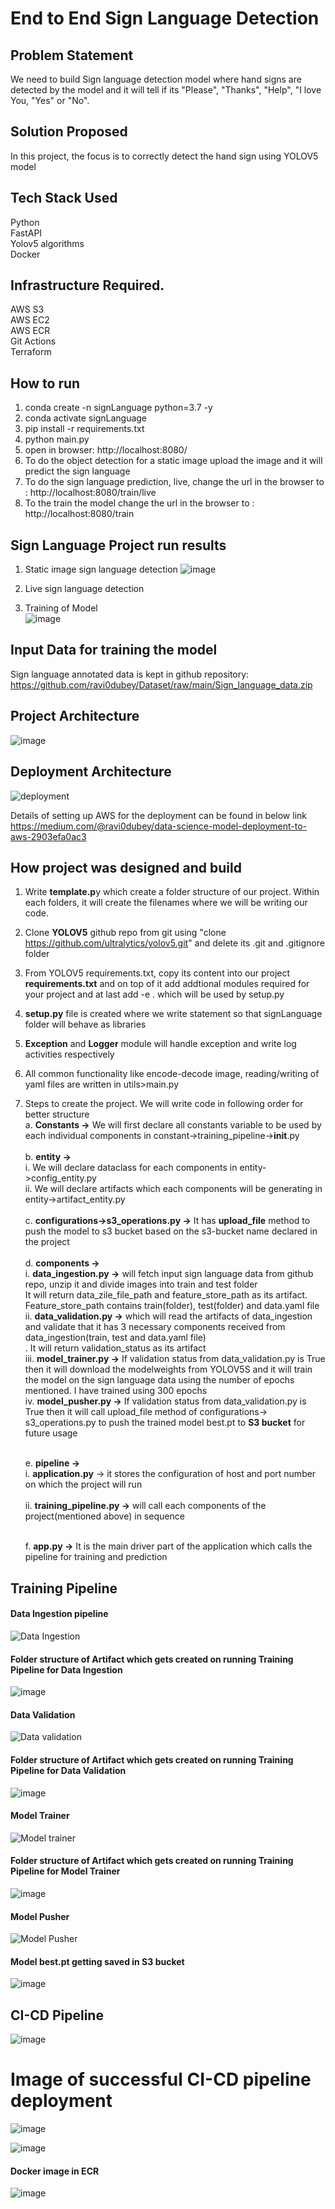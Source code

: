 # End to End Sign Language Detection

## Problem Statement

We need to build Sign language detection model where hand signs are detected by the model and it will tell if its "Please", "Thanks", "Help", "I love You, "Yes" or "No".


## Solution Proposed

In this project, the focus is to correctly detect the hand sign using YOLOV5 model


## Tech Stack Used
Python </br>
FastAPI </br>
Yolov5 algorithms </br>
Docker </br>


## Infrastructure Required.
AWS S3 </br>
AWS EC2 </br>
AWS ECR </br>
Git Actions </br>
Terraform </br>


## How to run  
1. conda create -n signLanguage python=3.7 -y  </br>
2. conda activate signLanguage </br>
3. pip install -r requirements.txt </br>
4. python main.py </br>
5. open in browser: http://localhost:8080/ </br>
6. To do the object detection for a static image upload the image and it will predict the sign language </br>
7. To do the sign language prediction, live, change the url in the browser to : http://localhost:8080/train/live </br>
6. To the train the model change the url in the browser to : http://localhost:8080/train </br>

## Sign Language Project run results
1. Static image sign language detection
   ![image](https://github.com/ravi0dubey/Sign-Language-Detection/assets/38419795/bde44573-f1ba-4f29-81f7-fc4b93b0998e)

2. Live sign language detection</br>
  
3. Training of Model </br>
![image](https://github.com/ravi0dubey/Sign-Language-Detection/assets/38419795/4d05d736-e09e-46c7-a085-e084ba452cdc)





   

## Input Data for training the model

Sign language annotated data is kept in github repository: https://github.com/ravi0dubey/Dataset/raw/main/Sign_language_data.zip

## Project Architecture
![image](https://github.com/ravi0dubey/Sensor-Fault-Detection/assets/38419795/e6776a8e-27b9-419e-ab7a-f435beee4e01)

## Deployment Architecture
![deployment](https://github.com/ravi0dubey/Sign-Language-Detection/assets/38419795/19351f34-e3d7-4e98-967c-656075a9a87a)
 
 Details of setting up AWS for the deployment can be found in below link </br>
 https://medium.com/@ravi0dubey/data-science-model-deployment-to-aws-2903efa0ac3

## How project was designed and build
1. Write **template.p**y which create a folder structure of our project. Within each folders, it will create the filenames where we will be writing our code. </br>
2. Clone **YOLOV5** github repo from git  using "clone https://github.com/ultralytics/yolov5.git" and delete its .git and .gitignore folder </br>
3. From YOLOV5 requirements.txt, copy its content into our project **requirements.txt**  and on top of it add addtional modules required for your project and at last add -e . which will be used by setup.py </br>
4. **setup.py** file is created where we write statement so that signLanguage folder will behave as libraries </br>
5. **Exception** and **Logger** module will handle exception and write log activities respectively</br>
6. All common functionality like encode-decode image, reading/writing of yaml files are written in utils>main.py  </br>
7. Steps to create the project. We will write code in following order for better structure </br>
  a. **Constants ->** We will first declare all constants variable to be used by each individual components in constant->training_pipeline->__init__.py  </br> </br>
  b. **entity ->**  </br>
              i. We will declare dataclass for each components in entity->config_entity.py </br>
              ii. We will declare artifacts which each components will be generating in  entity->artifact_entity.py </br> </br>
  c. **configurations->s3_operations.py ->** It has **upload_file** method to push the model to s3 bucket based on the s3-bucket name declared in the project  </br> </br>
  d. **components ->**  </br>
          i. **data_ingestion.py ->**  will fetch input sign language data from github repo, unzip it and divide images into train and test folder </br>
            It will return data_zile_file_path and feature_store_path as its artifact. Feature_store_path contains train(folder), test(folder) and data.yaml file  </br>
         ii. **data_validation.py ->** which will read the artifacts of data_ingestion and validate that it has 3 necessary components received from data_ingestion(train, test and data.yaml file) </br>.
            It will return validation_status as its artifact </br>
        iii. **model_trainer.py ->** If validation status from data_validation.py is True then it will download the modelweights from YOLOV5S and it will train the model on the sign language data using the number of epochs mentioned. I have trained using 300 epochs</br>
         iv. **model_pusher.py ->** If validation status from data_validation.py is True then it will call upload_file method of configurations-> s3_operations.py to push the trained model best.pt to **S3 bucket** for future usage  </br> </br>
         
   e. **pipeline ->** </br>
      i. **application.py** -> it stores the configuration of host and port number on which the project will run </br></br>
     ii. **training_pipeline.py ->** will call each components of the project(mentioned above) in sequence </br> </br>
   
   f. **app.py ->**  It is the main driver part of the application which calls the pipeline for training and prediction </br>





## Training Pipeline

#### Data Ingestion pipeline
![Data Ingestion](https://github.com/ravi0dubey/Sign-Language-Detection/assets/38419795/b9ba1b27-9268-4f20-95f3-2b38dc4f6154)

#### Folder structure of Artifact which gets created on running Training Pipeline for Data Ingestion
![image](https://github.com/ravi0dubey/Sign-Language-Detection/assets/38419795/143f79e9-3fe8-489a-adb1-c00bde7f4ea5)

#### Data Validation 

![Data validation](https://github.com/ravi0dubey/Sign-Language-Detection/assets/38419795/0b4b4daa-55f8-42ac-a01c-54bc2aa7c238)

#### Folder structure of Artifact which gets created on running Training Pipeline for Data Validation
![image](https://github.com/ravi0dubey/Sign-Language-Detection/assets/38419795/d98cf223-0508-43f1-98a2-808800288301)


#### Model Trainer
![Model trainer](https://github.com/ravi0dubey/Sign-Language-Detection/assets/38419795/b56eabbe-4b6e-42d4-b613-0229ddbf2b56)

#### Folder structure of Artifact which gets created on running Training Pipeline for Model Trainer
![image](https://github.com/ravi0dubey/Sign-Language-Detection/assets/38419795/09617b89-05bb-4ea7-b6a0-0c23278e7ec3)


#### Model Pusher
![Model Pusher](https://github.com/ravi0dubey/Sign-Language-Detection/assets/38419795/213ee1e0-00ce-4a06-8370-e1411b05aab1)

#### Model best.pt getting saved in S3 bucket
![image](https://github.com/ravi0dubey/Sign-Language-Detection/assets/38419795/8a218159-1f54-4e39-99b5-7e0f88b62fe2)





## CI-CD Pipeline
![image](https://user-images.githubusercontent.com/38419795/229185395-bbe50ebc-f0e2-4ff5-9ad8-6dad2cc4311b.png)

# Image of successful CI-CD pipeline deployment
![image](https://github.com/ravi0dubey/Sensor-Fault-Detection/assets/38419795/56e03363-dcf5-4e7d-9297-571f6df61f75)

![image](https://github.com/ravi0dubey/Sensor-Fault-Detection/assets/38419795/712fc20c-24ff-4d28-952c-7ba492abbe57)




#### Docker image in ECR

![image](https://github.com/ravi0dubey/Sign-Language-Detection/assets/38419795/4ed95417-642b-410a-b8a8-005522f932e3)





